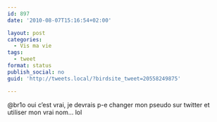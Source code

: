 ```yaml
---
id: 897
date: '2010-08-07T15:16:54+02:00'

layout: post
categories:
  - Vis ma vie
tags:
  - tweet
format: status
publish_social: no
guid: 'http://tweets.local/?birdsite_tweet=20558249875'

---
```


@br1o oui c’est vrai, je devrais p-e changer mon pseudo sur twitter et utiliser mon vrai nom… lol